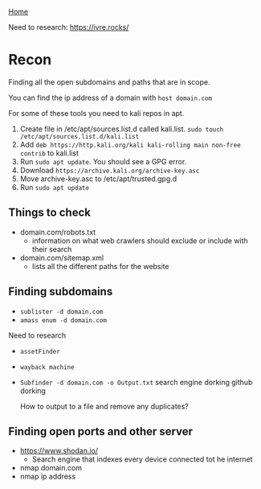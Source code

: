 <!--
 * This file is part of RS Cheat Sheets.
 *
 * RS Cheat Sheets is free software: you can redistribute it and/or modify
 * it under the terms of the GNU General Public License as published by
 * the Free Software Foundation, either version 3 of the License, or
 * (at your option) any later version.
 *
 * RS Cheat Sheets is distributed in the hope that it will be useful,
 * but WITHOUT ANY WARRANTY; without even the implied warranty of
 * MERCHANTABILITY or FITNESS FOR A PARTICULAR PURPOSE.  See the
 * GNU General Public License for more details.
 *
 * You should have received a copy of the GNU General Public License
 * along with RS Cheat Sheets. If not, see <https://www.gnu.org/licenses/>.
 */
-->

[Home](../README.md)

Need to research:
https://ivre.rocks/

# Recon
Finding all the open subdomains and paths that are in scope.

You can find the ip address of a domain with `host domain.com`

For some of these tools you need to kali repos in apt.
1. Create file in /etc/apt/sources.list.d called kali.list. `sudo touch /etc/apt/sources.list.d/kali.list`
1. Add `deb https://http.kali.org/kali kali-rolling main non-free contrib` to kali.list
1. Run `sudo apt update`. You should see a GPG error.
1. Download `https://archive.kali.org/archive-key.asc`
1. Move archive-key.asc to /etc/apt/trusted.gpg.d
1. Run `sudo apt update`

## Things to check
- domain.com/robots.txt
	- information on what web crawlers should exclude or include with their search
- domain.com/sitemap.xml
	- lists all the different paths for the website

## Finding subdomains
- `sublister -d domain.com`
- `amass enum -d domain.com`

Need to research
- `assetFinder`
-	`wayback machine`
- `Subfinder -d domain.com -o Output.txt`
	search engine dorking
	github dorking

	How to output to a file and remove any duplicates?

## Finding open ports and other server
- https://www.shodan.io/
	- Search engine that indexes every device connected tot he internet
- nmap domain.com
- nmap ip address
